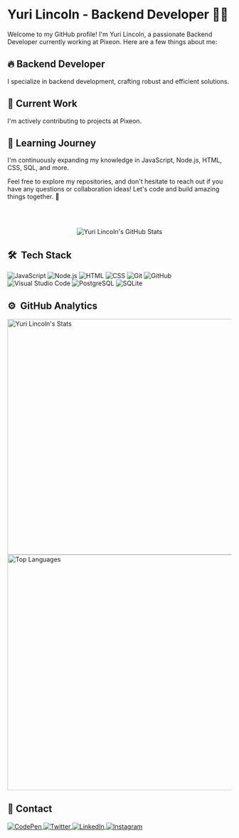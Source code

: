 # Yuri Lincoln - Backend Developer 👨‍💻

Welcome to my GitHub profile! I'm Yuri Lincoln, a passionate Backend Developer currently working at Pixeon. Here are a few things about me:

## 🔥 Backend Developer

I specialize in backend development, crafting robust and efficient solutions.

## 🔭 Current Work

I'm actively contributing to projects at Pixeon.

## 💬 Learning Journey

I'm continuously expanding my knowledge in JavaScript, Node.js, HTML, CSS, SQL, and more.

Feel free to explore my repositories, and don't hesitate to reach out if you have any questions or collaboration ideas! Let's code and build amazing things together. 🚀

<br>
<br>

<p align="center">
  <img src="https://github-readme-stats.vercel.app/api?username=yurilinc-dev&show_icons=true&count_private=true&hide=stars&theme=radical" alt="Yuri Lincoln's GitHub Stats">
</p>

## 🛠 &nbsp;Tech Stack

![JavaScript](https://img.shields.io/badge/-JavaScript-05122A?style=flat&logo=javascript)
![Node.js](https://img.shields.io/badge/-Node.js-05122A?style=flat&logo=node.js)
![HTML](https://img.shields.io/badge/-HTML-05122A?style=flat&logo=HTML5)
![CSS](https://img.shields.io/badge/-CSS-05122A?style=flat&logo=CSS3&logoColor=1572B6)
![Git](https://img.shields.io/badge/-Git-05122A?style=flat&logo=git)
![GitHub](https://img.shields.io/badge/-GitHub-05122A?style=flat&logo=github)
![Visual Studio Code](https://img.shields.io/badge/-Visual%20Studio%20Code-05122A?style=flat&logo=visual-studio-code&logoColor=007ACC)
![PostgreSQL](https://img.shields.io/badge/-PostgreSQL-05122A?style=flat&logo=postgresql)
![SQLite](https://img.shields.io/badge/-SQLite-05122A?style=flat&logo=sqlite)

## ⚙️ &nbsp;GitHub Analytics

<p align="left">
  <img width="530em" src="https://github-readme-stats.vercel.app/api?username=yurilinc-dev&show_icons=true&theme=vision-friendly-dark" alt="Yuri Lincoln's Stats"/>
  <img width="530em" src="https://github-readme-stats.vercel.app/api/top-langs/?username=yurilinc-dev&layout=compact&theme=vision-friendly-dark" alt="Top Languages"/>
</p>

## 🔗 Contact

<p align="left">
  <a href="https://codepen.io/yurilinc-dev" target="_blank">
    <img align="center" src="https://img.shields.io/badge/-yurilincdev-05122A?style=flat&logo=codepen" alt="CodePen"/>
  </a>
  <a href="https://twitter.com/yurilinc_" target="_blank">
    <img align="center" src="https://img.shields.io/badge/-yurilinc_-05122A?style=flat&logo=twitter" alt="Twitter"/>  
  </a>
  <a href="https://linkedin.com/in/yurilincoln" target="_blank">
    <img align="center" src="https://img.shields.io/badge/-yurilincoln-05122A?style=flat&logo=linkedin" alt="LinkedIn"/>
  </a>
  <a href="https://instagram.com/yurilinc_" target="_blank">
    <img align="center" src="https://img.shields.io/badge/-yurilinc_-05122A?style=flat&logo=instagram" alt="Instagram"/>
  </a>
</p>
